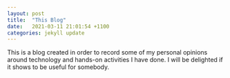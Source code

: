 ```yaml
---
layout: post
title:  "This Blog"
date:   2021-03-11 21:01:54 +1100
categories: jekyll update
---
```

This is a blog created in order to record some of my personal opinions around technology and hands-on activities I have done.
I will be delighted if it shows to be useful for somebody.
